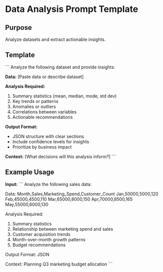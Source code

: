 # Data Analysis Prompt Template

## Purpose
Analyze datasets and extract actionable insights.

## Template

\`\`\`
Analyze the following dataset and provide insights:

**Data:**
[Paste data or describe dataset]

**Analysis Required:**
1. Summary statistics (mean, median, mode, std dev)
2. Key trends or patterns
3. Anomalies or outliers
4. Correlations between variables
5. Actionable recommendations

**Output Format:**
- JSON structure with clear sections
- Include confidence levels for insights
- Prioritize by business impact

**Context:**
[What decisions will this analysis inform?]
\`\`\`

## Example Usage

**Input:**
\`\`\`
Analyze the following sales data:

Data:
Month,Sales,Marketing_Spend,Customer_Count
Jan,50000,5000,120
Feb,45000,4500,110
Mar,65000,8000,150
Apr,70000,8500,165
May,55000,6000,130

Analysis Required:
1. Summary statistics
2. Relationship between marketing spend and sales
3. Customer acquisition trends
4. Month-over-month growth patterns
5. Budget recommendations

Output Format: JSON

Context: Planning Q3 marketing budget allocation
\`\`\`